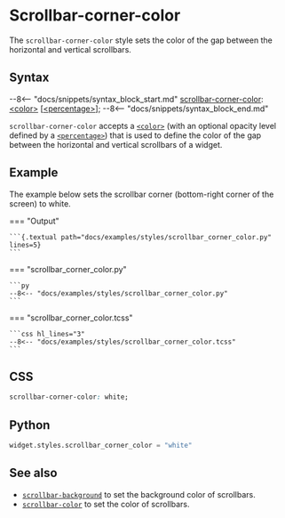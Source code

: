 # Scrollbar-corner-color

The `scrollbar-corner-color` style sets the color of the gap between the horizontal and vertical scrollbars.

## Syntax

--8<-- "docs/snippets/syntax_block_start.md"
<a href="./scrollbar_corner_color">scrollbar-corner-color</a>: <a href="../../css_types/color">&lt;color&gt;</a> [<a href="../../css_types/percentage">&lt;percentage&gt;</a>];
--8<-- "docs/snippets/syntax_block_end.md"

`scrollbar-corner-color` accepts a [`<color>`](../../css_types/color.md) (with an optional opacity level defined by a [`<percentage>`](../../css_types/percentage.md)) that is used to define the color of the gap between the horizontal and vertical scrollbars of a widget.

## Example

The example below sets the scrollbar corner (bottom-right corner of the screen) to white.

=== "Output"

    ```{.textual path="docs/examples/styles/scrollbar_corner_color.py" lines=5}
    ```

=== "scrollbar_corner_color.py"

    ```py
    --8<-- "docs/examples/styles/scrollbar_corner_color.py"
    ```

=== "scrollbar_corner_color.tcss"

    ```css hl_lines="3"
    --8<-- "docs/examples/styles/scrollbar_corner_color.tcss"
    ```

## CSS

```css
scrollbar-corner-color: white;
```

## Python

```py
widget.styles.scrollbar_corner_color = "white"
```

## See also

 - [`scrollbar-background`](./scrollbar_background.md) to set the background color of scrollbars.
 - [`scrollbar-color`](./scrollbar_color.md) to set the color of scrollbars.
